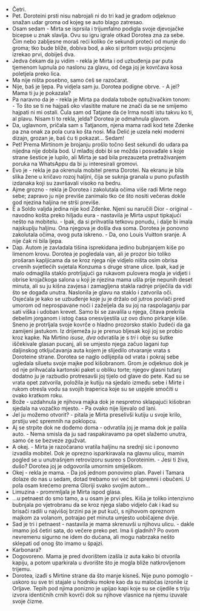 - Četri.
- Pet.
Doroteini prsti nisu nabrojali ni do tri kad je gradom odjeknuo snažan udar groma od kojeg se auto blago zatresao. 
- Osam sedam - Mirta se isprsila i trijumfalno podigla svoje djevojačke bicepse u znak slavlja. 
Ovu su igru igrale otkad Dorotea zna za sebe. Čim nebo zabljesne moraš reći koliko će sekundi proteći od munje do groma; tko bude bliže, dobiva bod, a ako si pritom svoju procjenu izrekao prvi, dobiješ dva.
- Jedva čekam da ju vidim - rekla je Mirta i od uzbuđenja par puta tjemenom lupnula po naslonu za glavu, od čega joj je kovrčava kosa poletjela preko lica.
- Ma nije ništa posebno, samo ćeš se razočarat.
- Nije, baš je ljepa. Pa vidjela sam ju.
Dorotea podigne obrve. - A jel? Mama ti ju je pokazala?
- Pa naravno da je - rekla je Mirta pa dodala tobože optuživačkim tonom: - To što se ti ne hajpaš oko vlasitite mature ne znači da se ne smijemo hajpati ni mi ostali. Čula sam od Tatjane da će Irma nositi istu takvu ko ti, al plavu. Nisam ti to rekla, jelda?
Dorotea je odmahnula glavom.
 - Da, uglavnom, pričala sam s Tatjanom, njena mama radi kod tete Zdenke pa zna onak za pola cura ko šta nosi. Mia Delić je uzela neki moderni dizajn, grozan je, baš ću ti pokazat... Sedam!
 - Pet!
Prema Mirtinom je brojanju prošlo točno šest sekundi do udara pa nijedna nije dobila bod. U mlađoj dobi bi se možda i posvađale s koje strane šestice je lupilo, ali Mirta je sad bila prezauzeta pretraživanjem poruka na WhatsAppu da bi ju interesirali gromovi.
- Evo je - rekla je pa okrenula mobitel prema Dorotei. Na ekranu je bila slika žene u kričavo rozoj haljini, čija se suknja granala u puno pufastih izdanaka koji su završavali visoko na bedru.
- Ajme grozno - rekla je Dorotea i zakolutala očima više radi Mirte nego sebe; zapravo ju nije previše zanimalo tko će što nositi večeras dokle god njezina haljina ne strši previše. 
- E a Soldo valjda jedina nije kod Zdenke. Njeni su naručili Dior - original - navodno košta preko hiljadu eura - nastavila je Mirta usput tipkajući nešto na mobitelu. - Ipak, da si prihvatila tetkovu ponudu, i dalje bi imala najskuplju haljinu. Ona njegova je došla dva soma.
Dorotea je ponovno zakolutala očima, ovog puta iskreno. - Da, ono Louis Vuitton sranje. A nije čak ni bila ljepa.
- Dap.
Autom je zavladala tišina isprekidana jedino bubnjanjem kiše po limenom krovu. Dorotea je pogledala van, ali je prozor bio toliko prošaran kapljicama da se kroz njega nije vidjelo ništa osim obrisa crvenih svjetlećih svjetala Konzuma s druge strane ulice. Ipak, kad je malo odmaglila staklo protrljajući ga rukavom pulovera mogla je vidjeti i obrise krojačkoga salona u koji je njezina mama ušla prije nepunih deset minuta, ali su ju kišna zavjesa i zamagljena stakla radnje priječila da vidi što se događa unutra. 
Naslonila je glavu na staklo i zatvorila oči. Osjećala je kako se uzbuđenje koje ju je držalo od jutros povlači pred umorom od neprospavane noći i zaželjela da su joj na raspolaganju par sati viška i udoban krevet. Samo bi se zavalila u njega, čitava prekrila debelim jorganom i istog časa onesvijestila uz ovo divno pirkanje kiše. Sneno je protrljala svoje kovrče o hladno prozorsko staklo žudeći da ga zamijeni jastukom.
Iz drijemeža ju je prenuo bljesak koji joj se probio kroz kapke. Na Mirtino *isuse, dva* odvratila je s *tri* i obje su šutke iščekivale glasan pucanj, ali se umjesto njega začuo lagani *tup* daljinskog otključavanja auta kojem je slijedilo otvaranje vrata s Doroteine strane. Dorotea se naglo odlijepila od vrata i pokraj sebe ugledala siluetu svoje majke pod kišobranom. Grom je odjeknuo dok je od nje prihvaćala kartonski paket u obliku torte; njegov glasni tutanj dodatno ju je razbudio protresavši joj tijelo od glave do pete. Kad su se vrata opet zatvorila, položila je kutiju na sjedalo između sebe i Mirte i rukom otresla vodu sa svojih traperica koje su se uspjele smočiti u ovako kratkom roku.
- Bože - uzdahnula je njihova majka dok je nespretno sklapajući kišobran sjedala na vozačko mjesto. - Pa ovako nije lijevalo od lani.
- Jel ju možemo otvorit? - pitala je Mirta preselivši kutiju u svoje krilo, prstiju već spremnih na poklopcu.
- Aj se strpite dok ne dođemo doma - odvratila joj je mama dok je palila auto. - Nema smisla da ju sad raspakiravamo pa opet slažemo unutra, samo će se bezveze zgužvat.
- A okej. - Mirta je razočarano vratila haljinu na srednji sic i ponovno izvadila mobitel.
Dok je oprezno isparkiravala na glavnu ulicu, mamin pogled se u unutrašnjem retrovizoru susreo s  Doroteinim. - Jesi ti živa, dušo?
Dorotea joj je odgovorila umornim smiješkom. 
- Okej - rekla je mama. - Da još jednom ponovimo plan. Pavel i Tamara dolaze do nas u sedam, dotad trebamo svi već bit spremni i obučeni. U pola osam krećemo prema Gloriji svako svojim autom...
- Limuzina - promrmljala je Mirta ispod glasa.
- ...u petnaest do smo tamo, a u osam je prvi ples.
Kiša je toliko intenzivno bubnjala po vjetrobranu da se kroz njega slabo vidjelo čak i kad su brisači radili u najvišoj brzini pa je put kući, s njihovom opreznom majkom za volanom, potrajao pet minuta umjesto uobičajene dvije.
- Sad je tri i petnaest - nastavila je mama skrenuvši u njihovu ulicu. - dakle imamo još četiri sata, do večere preko pet. Ima li gladnih? Po ovom nevremenu sigurno ne idem do dućana, ali mogu nabrzaka nešto sklepati od onog što imamo u špajzi.
- Karbonara?
- Dogovoreno.
 Mama je pred dvorištem izašla iz auta kako bi otvorila kapiju, a potom uparkirala u dvorište što je mogla bliže natkrovljenom trijemu.
 - Dorotea, izađi s Mirtine strane da što manje kisneš.
Nije puno pomoglo - uskoro su sve tri stajale u hodniku mokre kao da su maločas izronile iz Orljave. Tepih pod njima ponizno je upijao kapi koje su se cijedile s triju izvora identičnih crnih kovrči dok su njihove vlasnice na njemu izuvale svoje čizme. 










